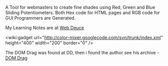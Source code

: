 A Tool for webmasters to create fine shades using Red, Green and Blue Sliding Potentiometers. Both Hex code for HTML pages and RGB code for GUI Programmers are Generated.



My Learning Notes are at [Web Deuce](http://web.sangear.net/)

&lt;wiki:gadget url="http://color-mixer.googlecode.com/svn/trunk/index.xml" height="400" width="200" border="0" /&gt;

The DOM Drag was found at DD, then i found the author see his archive - [DOM Drag](http://youngpup.net/projects/dom-drag/)
